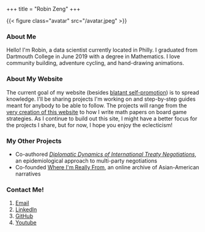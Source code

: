 +++
title = "Robin Zeng"
+++

{{< figure class="avatar" src="/avatar.jpeg" >}}

### About Me

Hello! I'm Robin, a data scientist currently located in Philly. I graduated from Dartmouth College in June 2019 with a degree in Mathematics. I love community building, adventure cycling, and hand-drawing animations. 


### About My Website

The current goal of my website (besides [blatant self-promotion](/exampleSite/content/resume.md)) is to spread knowledge. I'll be sharing projects I'm working on and step-by-step guides meant for anybody to be able to follow. The projects will range from the [very creation of this website](#) to how I write math papers on board game strategies. As I continue to build out this site, I might have a better focus for the projects I share, but for now, I hope you enjoy the eclecticism! 


### My Other Projects

* Co-authored [*Diplomatic Dynamics of International Treaty Negotiations*](https://journals.calstate.edu/pump/article/view/1920/2044), an epidemiological approach to multi-party negotiations
* Co-founded [Where I'm Really From](whereimreallyfrom.com), an online archive of Asian-American narratives


### Contact Me! 

1. [Email](mailto:robinzeng1@gmail.com)
2. [LinkedIn](https://www.linkedin.com/in/robinzeng1/)
3. [GitHub](https://github.com/robinzng)
4. [Youtube](#)
